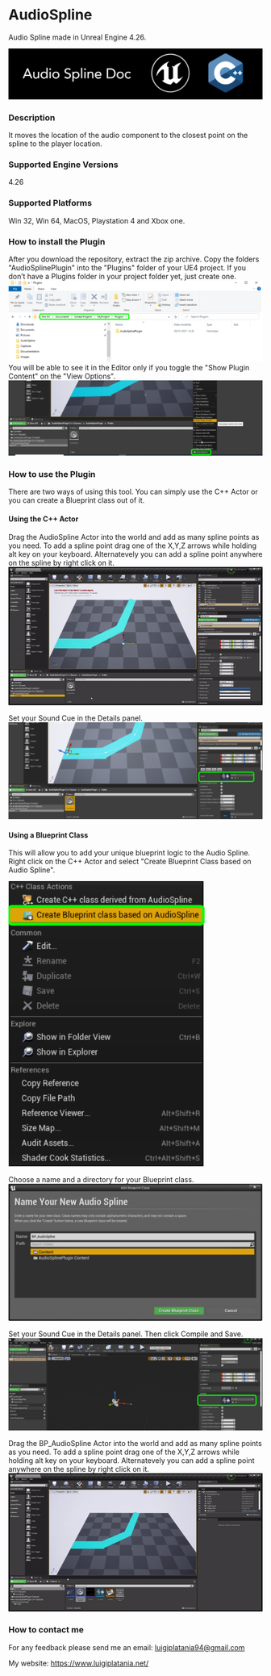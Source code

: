 # AudioSpline
Audio Spline made in Unreal Engine 4.26. 

![](Documentation/Images/Image01.PNG)

### Description
It moves the location of the audio component to the closest point on the spline to the player location.

### Supported Engine Versions
4.26

### Supported Platforms
Win 32, Win 64, MacOS, Playstation 4 and Xbox one.

### How to install the Plugin 
After you download the repository, extract the zip archive. Copy the folders "AudioSplinePlugin" into the "Plugins" folder of your UE4 project. 
If you don’t have a Plugins folder in your project folder yet, just create one.
![](Documentation/Images/Image09.PNG)
You will be able to see it in the Editor only if you toggle the "Show Plugin Content" on the "View Options".
![](Documentation/Images/Image08.PNG)

### How to use the Plugin
There are two ways of using this tool. You can simply use the C++ Actor or you can create a Blueprint class out of it.

#### Using the C++ Actor
Drag the AudioSpline Actor into the world and add as many spline points as you need.
To add a spline point drag one of the X,Y,Z arrows while holding alt key on your keyboard. Alternatevely you can add a spline point anywhere on the spline by right click on it. 
![](Documentation/Images/Gif01.gif)

Set your Sound Cue in the Details panel.   
![](Documentation/Images/Image05.PNG)

#### Using a Blueprint Class
This will allow you to add your unique blueprint logic to the Audio Spline.
Right click on the C++ Actor and select "Create Blueprint Class based on Audio Spline". 

![](Documentation/Images/Image04.PNG)

Choose a name and a directory for your Blueprint class.
![](Documentation/Images/Image07.PNG)

Set your Sound Cue in the Details panel. Then click Compile and Save.
![](Documentation/Images/Image06.PNG)

Drag the BP_AudioSpline Actor into the world and add as many spline points as you need. To add a spline point drag one of the X,Y,Z arrows while holding alt key on your keyboard. Alternatevely you can add a spline point anywhere on the spline by right click on it.
![](Documentation/Images/Gif03.gif)

### How to contact me
For any feedback please send me an email: 
luigiplatania94@gmail.com

My website: https://www.luigiplatania.net/
